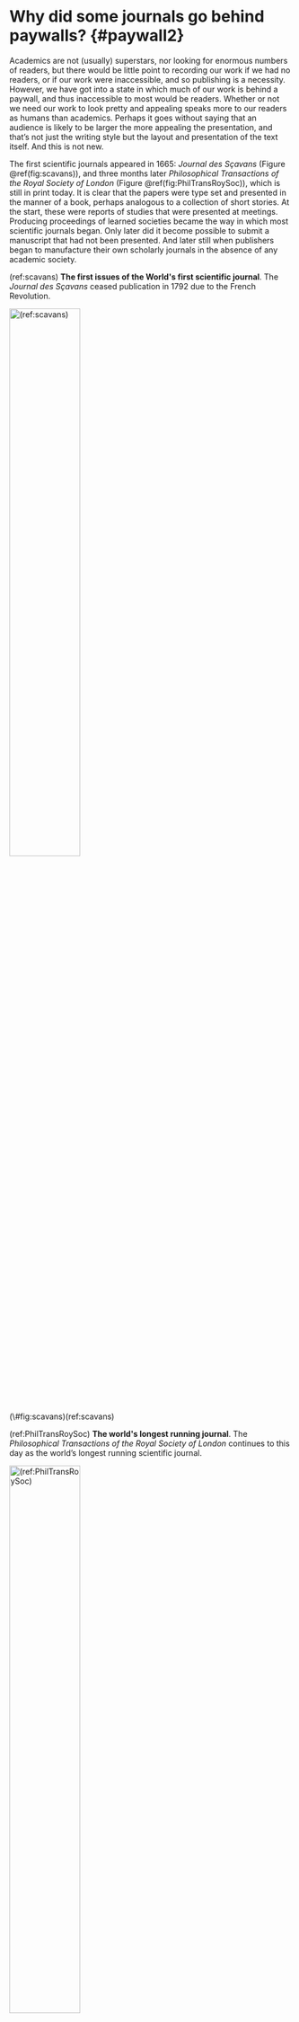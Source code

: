# Why did some journals go behind paywalls? {#paywall2}

Academics are not (usually) superstars, nor looking for enormous numbers of readers, but there would be little point to recording our work if we had no readers, or if our work were inaccessible, and so publishing is a necessity. However, we have got into a state in which much of our work is behind a paywall, and thus inaccessible to most would be readers. Whether or not we need our work to look pretty and appealing speaks more to our readers as humans than academics. Perhaps it goes without saying that an audience is likely to be larger the more appealing the presentation, and that’s not just the writing style but the layout and presentation of the text itself. And this is not new.

The first scientific journals appeared in 1665: _Journal des Sçavans_ (Figure \@ref(fig:scavans)), and three months later _Philosophical Transactions of the Royal Society of London_ (Figure \@ref(fig:PhilTransRoySoc)), which is still in print today. It is clear that the papers were type set and presented in the manner of a book, perhaps analogous to a collection of short stories. At the start, these were reports of studies that were presented at meetings. Producing proceedings of learned societies became the way in which most scientific journals began. Only later did it become possible to submit a manuscript that had not been presented. And later still when publishers began to manufacture their own scholarly journals in the absence of any academic society.

(ref:scavans) **The first issues of the World's first scientific journal**. The _Journal des Sçavans_ ceased publication in 1792 due to the French Revolution.

<div class="figure">
<img src="figures/scavans.png" alt="(ref:scavans)" width="50%" />
<p class="caption">(\#fig:scavans)(ref:scavans)</p>
</div>


(ref:PhilTransRoySoc) **The world's longest running journal**. The _Philosophical Transactions of the Royal Society of London_ continues to this day as the world’s longest running scientific journal. 

<div class="figure">
<img src="figures/PhilTransRoySoc.png" alt="(ref:PhilTransRoySoc)" width="50%" />
<p class="caption">(\#fig:PhilTransRoySoc)(ref:PhilTransRoySoc)</p>
</div>


Being the [editor](#gatekeepers) of a society journal means being elected by members of that society, and being responsible to an editorial board, normally made up of the society’s members. Until very recently, and I’m thinking back to my first interactions with editors for my first few publications, submitting to the journal meant producing three (or sometimes more) double spaced hard copies of a manuscript and mailing a large and heavy envelope to the editor. Editors of bigger journals had secretaries dedicated to handling the administration of the paper. Following a telephonic enquiry, the copies were sent out to referees by post and sent back to the editorial office with a typed report often together with the marked up manuscript. Once the editor had received all reports, they communicated their decision back to the corresponding author (i.e. the one to whom correspondence was addressed) and, once accepted, the article went into production. Prior to personal computers being commonplace (only 25 years ago), each journal would have had to have had a publisher to set the type and print the pages. Clearly, this was beyond the scope of individual societies and the publisher was a necessity. Libraries had to pay for copies of journals, as the cost of publishing had to be offset by the society.

The advent of desktop publishing changed the need for publishers and brought many small society journals onto a larger platform where they could produce attractive content (over the typewritten documents that had been stencil duplicated or similar) and sent around to members. However, for small societies there was no professionalism involved as it devolved to the editor to publish society material. This is where I entered the stage in 2009 when I took over as editor of the _African Journal of Herpetology_. Thankfully, email had taken the place of the postal service, but once a manuscript was accepted I was the one who needed to type-set the documents (in Quark) and send out proofs to authors (just as previous editors had done before me). Once proofs were corrected and the issue was ready, I had to find quotes from 3 printers, deliver discs and ultimately collect boxes of printed journals. Back at home, I also packed all of the copies into labelled envelopes (with some help from friends) and carried the boxes once again to the post office.

(ref:journal-video) Stuffing envelopes with journal copies seemed like an endless task. View [on YouTube](https://youtu.be/sJReMVz7Yxk).

<div class="figure">
<iframe src="https://www.youtube.com/embed/sJReMVz7Yxk" width="672" height="400px" data-external="1"></iframe>
<p class="caption">(\#fig:journal-video)(ref:journal-video)</p>
</div>

After the first issue, I realised that I could not do all of this work indefinitely. I knew that there were publishers who were interested in acquiring the journal into their stable [see @lariviere2015oligopoly], and I contacted them and started negotiations. In 2011, the first copy of _African Journal of Herpetology_ from a professional publisher emerged, and allowed me to go back to editing the content through peer review.

At the time, I was aware of [Open Access](#openaccess1) and considered this as an option for the journal. Open Access would have required that someone pay for the type setting, and the society would still have to pay for an online dissemination platform, given that they did not have their own platform. This would have meant that authors paid for getting their manuscripts into print. And then, like today, the decision was that our authors would not be willing to pay. (Note that today, there are a lot more options for [flipping journals](https://blog.scholasticahq.com/post/how-to-start-flip-open-access-academic-journal).) Other societies did opt to follow this [Open Access](#openaccess1) route, with the costs being covered by the authors. For some this became an incredibly successful model, with submissions increasing as well as the [Impact Factor](#impactfactor). They demonstrate that Open Access is possible on an independent platform.

## Why don’t all society journals publish independently?
The first problem is that societies generate income from journals. Subscribers to print or virtual copies pay the society, and this can defray a large part of the cost of publishing otherwise carried by the members. Some make a profit, and this profit can enable the society to do more for their community of members. This could include providing small grants, subsidising conferences for students and other much appreciated initiatives. Going [Diamond Open Access](#diamond) means losing this revenue, as well as taking on the extra costs.

The second problem for many societies is that their members are paying, and the councils or committees elected to represent the members do not feel that it is fair for their members to pay for Open Access for everyone else. Part of the privilege of being a member of the society is having a free (or more accurately paid through membership) copy of the society’s journals. The costs are not high, and the exclusivity of members having subscription access while it is denied to others is perhaps just a hangover from the days when the only other copies were in the library. Certainly, the costs are nothing like those which authors are now charged by publishers to turn their accepted manuscripts into Open Access.


## Why is there so much money in publishing science? {#money}

In the original publishing model, scholarly societies, such as The Royal Society, paid publishers to type set and print their publications (see Figure \@ref(fig:PhilTransRoySoc)). These in turn were bought by the society for their members and any libraries who subscribed to the society's content. As institutions and their libraries grew internationally, so too did the subscription base such that there was a profit to be made from the cost of the subscriptions to the paper content. Even back in those early Victorian days of scholarly publishing, publishers started their own journals (aside from any society) as they recognised their superiority in distribution [@brock1980development]. This model continued over many decades with some publishing houses growing as they acquired more journal titles from societies because there was a lot of profit to be made. The peculiarity of scholarly publishing includes the unpaid nature of authors, editors and reviewers (all of the content), and the non-equivalence of the output: that is to say that just because you have access to articles in _Nature_, they are not equivalent to those being published in _Science_ - as a scientist you need to read articles from both of these publications.

Interestingly, the dawn of the internet was predicted as the downfall of the academic publisher Elsevier, because it promised the ability for academics to share their content for free [@lariviere2015big]. Despite this, Elsevier's profit in 2012-13 was USD 2 billion, with a profit margin of ~40% [@lariviere2015big]. This profit margin is so large that some have compared it favourably with street gangs selling drugs [@vannoorden2013open; @buranyi2017staggeringly; @logan2017we]. In the Biological Sciences, Elsevier, Springer-Nature, Wiley and Taylor-Francis control around 50% of all papers published [@lariviere2015big]. Selling to university libraries is no longer made on print copies, but on packages of electronic journals from each of these big publishers. The deals made by individual libraries were (and are) made in strict confidence, the exact sums are unknown, but the deals made fall into the hundreds of thousands of USD for a set of publications that cover (for example) the science content of one of these publishing houses. In 2016, it has been estimated that UK universities paid GBP ~200 million to Elsevier alone [see @logan2017we], and global profit from science publishing was estimated at USD 9.4 billion in 2011 [@vannoorden2013open], USD 1.1 billion for Elsevier alone [@fuchs2013diamond]. The penalty for not subscribing is that your researchers reach a [paywall](#paywall) when they try to access a particular paper. You will find, as I have, the luxury of visiting a very wealthy institution and instantly having access to just about every journal title you can think of. If you are not at one of these elite institutions, then you will face a demand for money when you try to access a title that your institution does not subscribe to. 

The cost of accessing a single article comes at between 25 and 50 USD [@hagve2020money]. Any members of the public who wish to read the content must pay to access it, even though these may be the same tax payers that have paid for the work to be conducted, written and peer reviewed. This is why these publisher [paywalls](#paywall) has been branded by some as 'unethical' [e.g. @logan2017we]. 

In 2014, universities in Germany abandoned all subscriptions of journals by the Dutch publishing house Elsevier, as they couldn't keep up with the 30% price increase over the previous five years, making the average cost USD ~4700 per journal per year [@vogel2014german]. Despite this, Elsevier continued to allow these universities access to their content for free, before negotiating another (secret) more amenable deal. Somehow the publishers had managed to turn the ease of distribution of articles over the internet to their advantage, via effective paywalls.

[Open Access](#openaccess) titles came about in the early 2000s as the need for hard printed copies fell away and academics became comfortable handling all of their publications as pdfs. In the Biological Sciences, _PLOS ONE_ was the title that revolutionised the market, quickly becoming the worlds biggest journal [@davies2019plos]. What caught the eyes of the publishers was the Article Processing Charge ([APC](#APC)) that academics seemed to be prepared to pay. When they first started, _PLOS ONE_ cost ~1300 USD for its [APC](#APC) [@khoo2019article]. Publishers quickly started titles with similar [no impact factor](#noif) goals. Competitive titles began at the same cost as _PLOS ONE_, but once these titles became established, with higher Impact Factors, they quickly increased their [APC](#APC) [@khoo2019article]. Publishers are adept at pricing their titles at what libraries and authors are prepared to pay, such that for-profit publications are regularly more expensive than non-profit journals [@bjork2015article]. Between 2012 and 2018, the increase in APCs from several [Gold OA](#gold) publishers grew at between 2.6 and 6 times the rate of inflation [@khoo2019article]. In their analyses of drivers of [APC](#APC) for OA journals, Budzinski et al. [-@budzinski2020drivers] found several variables that explained the vast difference in [APC](#APC)s of different journals. Impact Factor played an important role, but so too did market power of the publishers (presumably the ability to distribute the title and content), the hybrid model ([Gold OA](#gold) or [Hybrid OA](#hybrid)), and the concentration of disciplines that they cover. However, it should not be surprising to learn that there is no correlation between the amount of profit that a journal makes, and the number of citations that are garnered by papers published there [@racimo2022Ethical].


Librarians analysed content that was [Open Access](#openaccess) (OA) finding that it was more highly cited, and so academics began to look for the potential to publish OA. The publishers were happy to oblige, and in the early days conducted 'double dipping' charging both the [APC](#APC) for the authors, and collecting full revenue for subscription to hybrid journals by universities [@pinfield2016total]. It was only in May 2018 that [Knowledge Unlatched](https://knowledgeunlatched.org/2018/05/knowledge-unlatched-announces-its-fifth-pledging-round-ku-select-2018-2/) formed an alliance to prevent double-dipping in OA publications. 

The end to double-dipping, as mandated by governments [@pinfield2016total], has led to even more complicated publishing deals known as **transformative publisher agreements** (Table \@ref(tab:profit). These deals are said to lead to even greater profits for the publishers [@poynder2020information]. With these agreements, researchers from universities that have full subscriptions to certain publishers will receive free [Gold OA](#gold) for any journals in the package and their authors will be able to publish OA inside the same publisher's journals. In effect, the price of the [APC](#APC) for OA is offset against the cost of the subscription. As you may have noticed, this could quickly start a bias in the publishing trends of academics from some (middle income) institutions publishing with certain titles, because they receive the benefit of OA from those publishers. Those from privileged institutions will continue to publish anywhere they can, and the real losers will be those from poorer institutions and especially researchers in middle-income countries, who cannot afford transformative agreements, and cannot afford to provide their researchers with costs to cover [APC](#APC)s [@measey2018europe]. For these researchers, there will be a reduced set of journals that they can subscribe to. This is the current reality that increasing numbers of researchers find themselves in. 

On the face of it, Plan S makes total sense [@schiltz2018science]. If all papers published by European researchers are Open Access, then everyone can read them and there is no more need for [paywalls](#paywall). Unfortunately, the way in which Plan S has been implemented has only been for wealthy European institutions and recipients of grants from certain funders. Others are left to continue to pay a [APCs](#APC) for OA publishing, and their libraries pay a subscription to access journal content behind the paywall [@hagve2020money]. There is a real possibility that the USA and China will take other routes to OA, causing a schism in publishing, more complex agreements [@poynder2020information]. 

Another way that publishers make money is through [copyright](#copyright) on the content of their very large back catalogues. There are a lot of text books written for undergraduate students, and this is a large profit making publishing model in and of itself. When you look at the examples given in text books, they are often taken directly from peer reviewed papers. The publishers of the text book will pay for the content that they get from the pages of journals where they are under copyright. This can be very lucrative for the publishers who retain copyright from the authors. The advent of Creative Commons licensing has meant that it is now very easy to make the content of journals available for anyone to use. Happily, most Open Access journals have taken this route. 

Table: (\#tab:profit) **How publishers make a profit**. There are many ways in which publishers can generate income from publishing scientific journals.

 | Funding source | From society journals | From their own journals | From [Open Access](openaccess.html) | From [copyright](#copyright) |
| --------- | -- | -- | -- | -- | 
| Old subscription model (mostly obsolete) | X | X | - | - |
| Selling bundles to university libraries (undisclosed sums - millions of USD) | X | X | - | - |
| Selling articles of large back catalogues (~10% goes to society) | X | X | - | - |
| Article Process Charging | - | - | X | - |
| Double dipping  | X | X | - | - |
| Transformative publisher agreements | X | X | X | - |
| Copyright content  | X | X | - | X |

In the last 10 years, big publishers have shifted their strategy from making money on publishing towards collecting and selling data [@posada2018inequality; @brembs2021replacing; @pooley2021surveillance]. Their strategy appears to include buying up the tools that academics use in a work-flow including: discovery, analysis, writing, publication, outreach and assessment. If scientists use this entire work-flow, the publishers can track individual users across it and potentially sell this information to the institutions that employ them [@posada2018inequality; @christl2021digitale], or third parties that may profit from knowing what is read and written [@pooley2021surveillance]. All of this is reminiscent of the Cambridge Analytica scandal which is alleged to have manipulated election results in the UK and USA in 2016. If we want [academia to be captured](#capture) in this way, we can simply continue to keep our eyes on the highest [Impact Factors](#impactfactor).

### How could such a profitable business lead to making a loss? {#loss}
To be fair, we should also consider that some publishers have not (always) been able to turn a profit, even when their turnover is in millions of USD. One such beleaguered publisher is PLOS. Despite growing exponentially in the early noughties, to become the world's biggest academic publisher in 2013, PLOS has not managed to turn a profit since 2015 [@davies2019plos]. At the time of writing (May 2021), the [APC](#APC) on a _PLOS ONE_ article was USD 1749, while other PLOS titles ranged from USD 2100 to 4000 (see [PLOS fees site](https://plos.org/publish/fees/)). This begs the question, how much does it cost to process an article? Data from the PLOS Financial Overview suggests that processing your article costs USD ~315, with another USD ~262 to keep it online.

So where does the rest of the money go? PLOS spend the bulk of your [APC](#APC)s on the editorial aspects of publishing. Remember that PLOS don't pay academic editors, but they do have huge financial burdens of the salaries of their own editorial staff. PLOS is based in San Francisco, California, which just happens to be one of the most expensive cities in the world to live in. Chief among their many options are to raise the costs of your [APC](#APC)s in order to pay their staff, or move their operation to somewhere cheaper. Interestingly, the other two large OA outfits, MDPI and Frontiers, are both based in Switzerland, one of the most expensive countries in the world in which to pay salaried staff.

Most recently, PLOS announced a new funding model to keep themselves afloat that spreads the cost of their [APC](#APC) among the authors, and aims to cap profits at 10% [@else2021open-access]. The new scheme, Community Action Publishing, sees a return to the institutional subscription model where institutions will be charged proportionately at the rate their academics publish in PLOS. Great if your institutions can afford to opt in. If not, you can expect to face your proportion of the [APC](#APC) now as a co-author (instead of only the corresponding author paying). 

Time will tell whether PLOS can make their new financial model work in order to keep their staff in the comfort to which they have become accustomed. No doubt we will see more of these new funding models as the increasingly bloated OA market attempts to consolidate itself, while still feeding on the funds of the global tax payer.

In case you hadn't realised, there is no advertising (at least in Biological Sciences - some medical journals do have advertising). The only time you see adverts is when you are browsing the content of Nature and Science. Oddly, this doesn't make them any cheaper to publish in, but presumably does increase the profits for these particular titles.  
   

## What will it take to break the vicious cycle?
We need new models for publishing. Society journals are still kings in this game and ultimately hold the cards for moving away from filling the pockets of publishing companies. What we have seen in recent years is that journals can come from nowhere to become dominant players in the system. Think [_PLOS ONE_](#PLOS), and the even more recent meteoric rise of _Scientific Reports_ [@davies2019plos]. These mega Open Access journals didn’t exist twenty years ago, and they don’t need to exist twenty years from now. What is needed is for the actual costs of publishing to be covered by the institutions that employ the academics. This could cover type-setting (fulfilling our irrational desire for '[fancy layouts](#layout)' and the additional IT infrastructure (on-line submission system and online dissemination platform). Most (if not all) academic societies are not-for-profit organisations, and only need to cover the costs of publishing.

### A role for scolarly societies and libraries {#societies}
Scholarly societies have an important role to play in leading change in the scientific publishing model. Not only do societies organise their own membership, and elect members to positions, but they have the potential to make sure that there is equity in their executive committees. Indeed, studies have shown that women leaders promote more equitable societies, but globally most societies in the biological sciences are still dominated by men [@potvin2018diversity]. Promoting equity and representation of a society's membership is an important step on the road to [transparency](#transparent), and to make the shift from [closed to open science](#openscience). Societies can be led by the desire of their members for [diamond Access](#diamond) society journals, now that it has been established that this is possible through [overlay journals](#overlay).

without publishers we still need to organise academics at a level beyond the individual and spanning institutions. This means elevating the importance of scholarly societies [@harington2020importance], with all of the additional benefits that these bring (e.g. networking, conference organisation, newsletters, socialising, mentoring, stewardship, community of practice, ethics, outreach, etc.). However, far from relying on the publishers be the sources of income for societies [@harington2020importance], we need a professional society model (such as is seen in medicine and other vocationally orientated disciplines) whereby the relationship between academics and their societies is strengthened through their institutions.

## Can we afford not to change?
If you are from a rich country or institution, then you can probably afford the current system. Those who cannot are researchers in developing countries and disadvantaged institutions. In some cases, the cost of publishing Open Access is greater than the cost of the research. These are insurmountable costs for many researchers. We have a massive hole in scientific contributions from the poorest of nations, and the current Open Access models will see their work being the most hidden from view. But even developing countries could be winners in a new Open Access model. By sourcing the relevant IT skills in the country, governments of middle-income countries could facilitate the content of their own society’s with relative comfort.

## Societies need money. Editors can’t be publishers.
We desperately need good, free editorial management software. There are some free versions out there, but what we need are open source versions that are at least as good, if not better, than existing platforms (e.g. ScholarOne; Editorial Manager). Galipeau et al. [-@galipeau2016scoping] make the point about the ever expanding role of editors in the modern publishing era. There is no scope for editors to take on extra work.

We need an open source LaTeX interface with robust templates for all societal journals. Ideally, this would be packaged with the above editorial management software. This must have the ability to cope with figures and equations, and the unusual demands that some society journals have.

We need a solution for hosting and disseminating the Open Access society journals (and their supplementary information if not hosted elsewhere) in perpetuity. This last point is perhaps the most expensive, and almost certainly requires government assistance. Maybe this is an interesting use of the block-chain with libraries keeping the data. It would be an interesting way to build a doi with editor and referee unique IDs, and the document's information hanging off. 


## A paywall is never acceptable wherever you put it
Any paywall, whether it be high (i.e. EUR 9500 for Nature in 2020), or ‘considerably lower’ (i.e. EUR 900 for NeoBiota in 2020) is a wall that excludes many researchers, and certainly those from many developing countries. While previously I called for the source of these publishing fees to become public [@measey2018europe], which I suggest would show that for a great number of researchers, publishing fees are coming from research funds. Now I think that our energies would be better spent removing all paywalls: [Diamond Open Access](#diamond) for everyone. 

If current trends continue, scientists from low-income countries will be granted full fee waivers. Many journals use the [Hinari Eligibility list of countries](http://www.who.int/hinari/eligibility/en/) to separate Group A (free access) and Group B (low cost access – normally billed at a 50% reduction in fees). The lists are made up from five global economic and development criteria. Middle-income countries are missing from these lists, and receive no support for fee waivers. Their governments provide scientists with no means of paying fees. Scientists who pay fees often do so from their own research budgets. The increasing number of journals that charge unjustifiably high publishing costs [@grossmann2021current] are forcing middle-income scientists away from Open Access journals. 

Moreover, it is not just scientists from middle-income countries that are missing out. Many scientists do their research on a shoestring budget because they were unlucky with grant applications, or are not at a university that can provide any research grants. These scientists do great research, and are in some of the most wealthy countries. For them, the new paywall before publishing also represents a barrier to communicating their science.

Until we have [Diamond Open Access](#diamond) for all, having the paywall after publication is the preferable reality for most researchers, as most of us cannot afford to pay anything as we simply don’t have this type of discretionary funds. We do have to publish our work, and would rather that it was out there behind a paywall, than not out there at all. Placing the paywall before publication simply stops many from publishing. In the words of Peterson et al. [-@peterson2019open], "do not replace one problem with another". We are all quick and ready to agree that Open Access is the best way forward for all scientific results, so this means [Diamond Open Access](#diamond) for everyone. 


## The answer lies inside our University Libraries 
University libraries have undergone a massive transformation over the last 20 years. During my PhD, I made a weekly visit to the library to physically pick up the latest issues of all the journals that came through the postal service from all over the world.Librarians arranged these issues on the shelves and eventually sent them off for binding into volumes and then worried about the physical space that was available inside the library as every year publication inflation [@lariviere2016how] meant more pages to be supported within their walls. 

For papers that I found out about but were not in the library, I had a stack of postcards that were specifically for reprint requests, and I enthusiastically filled them out and posted them off to researchers the world over. The post held a weekly haul of fat envelopes filled with offprints that were frequently more than I'd asked for. Many researchers would sign the top with personal messages - halcyon days perhaps. But there are better days ahead.

Like others, I think that the logical solution to our problem with publishers is to turn to our university libraries to curate our academic outputs [@fang2012reforming]. There are clear reasons why it makes sense for libraries to take on the roll as publishers. Most of us are employed by universities or research institutions that also fund libraries. Linking the work we do (writing, reviewing and editing) more closely with our institutions would result in a greater appreciation for this part of our workload. Libraries have fantastic networks, and are our professional long-term storage partners. They developed efficient and impressive information technology (IT) long before it hit most academic departments. Their inter-library networks are what we now need to disseminate the knowledge that we generate without any walls. The idea of libraries as the new publishers isn't new. Raju and Pietersen [@raju2017library] proposed this as a solution in Africa. Here I extend the same idea as an exclusive way of publishing academic journals for the world. 

## Do we need a fancy layout? {#layout}
Once the storage and dissemination of our contributions are taken care of, the only service left from the publishers is a fancy layout. This is mostly a historical legacy. I have to admit that I really like seeing my work being nicely produced and printed. But I’m happy to give this up if it means demolishing paywalls. In reality, LaTeX can solve most of these problems so that we simply use the journal (library) produced template, that will need minimal manipulation afterwards. I feel sure that those who are hung up on the importance of their layout can find undergraduates at their own institutions who will be happy to provide layout services for a reasonable fee. No doubt, there will be some institutions that will invest extra to have nicer layouts for their journals. But I feel confident that this will not change the impact factor, or any other journal metrics, as academics will value the papers for what they contain rather than what they look like. Nothing about the contents of the highest ranking journals suggests that impact factor is consistently related to research quality.

If our futures lie with the [overlay](#overlay) model of publishing, then I suggest that we need to have less reliance on international storage of (what are currently) 'preprints', and instead a closer relationship between university libraries and scholarly societies is needed for preprint storage. If you have read this far, then I hope that you will join the call for [Diamond Open Access](#diamond) - no paywalls for anyone.

## Giving up the obsession with metrics
Another key move will be having all academic institutions and funders adopting the [San Francisco Declaration on Research Assessment](https://sfdora.org/read/) (known as [DORA](#DORA)) in order to stop hiring staff based on their publishing metrics, and the negative impacts that this is known to have [@casadevall2012reforming]. This will have an impact on many aspects of science including the current way in which science is funded on a '[winner takes all](#winnertakesall)' basis [@casadevall2012reforming]. Many suggestions for reforming science are out there, but when the participants are still ruled by the cult of metrics, it is hard to imagine the necessary reforms taking place [@fang2012reforming]. 
